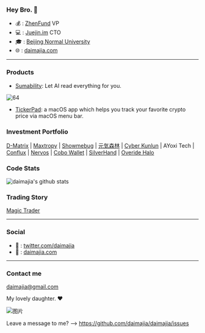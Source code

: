 ### Hey Bro. 👋

- 💰 : [ZhenFund](https://www.zhenfund.com) VP
- 💻 : [Juejin.im](https://juejin.im/) CTO 
- 🎓 : [Beijing Normal University](https://www.bnu.edu.cn/)
- 🌐 : [daimajia.com](https://daimajia.com)

----

### Products

- [Sumability](https://www.sumability.com): Let AI read everything for you.

  
![64](https://user-images.githubusercontent.com/2503423/130353170-fc6a8a8a-38df-4711-aafa-e0c98646f822.png)

- [TickerPad](https://tickerpad.app): a
 macOS app which helps you track your favorite crypto price via macOS menu bar. 
### Investment Portfolio

[D-Matrix](http://www.di-matrix.com/)  |   [Maxtropy](http://www.maxtropy.com/)  | [Showmebug](https://www.showmebug.com/)  | [元気森林](https://www.yuanqisenlin.com/) | [Cyber Kunlun](https://www.cyberkl.com/)  |  AYoxi Tech | [Conflux](https://confluxnetwork.org/) | [Nervos](https://www.nervos.org) | [Cobo Wallet](https://cobo.com/) | [SilverHand](https://logto.io/) |  [Overide Halo](https://mp.weixin.qq.com/s/Vfo_hxX71UmSmUhC-JDxUw)

### Code Stats

![daimajia's github stats](https://github-readme-stats.vercel.app/api?username=daimajia&show_icons=true&theme=dracula)

### Trading Story

[Magic Trader](https://www.youtube.com/channel/UCkRc4Cyv0DZecuLjARwP3Gw)

---- 

### Social

- 🥸 : [twitter.com/daimajia](https://twitter.com/daimajia)
- 👻 : [daimajia.com](https://daimajia.com)

----

### Contact me

daimajia@gmail.com

My lovely daughter. ❤️

![图片](https://user-images.githubusercontent.com/2503423/141995741-c2c7e24b-1ed7-4ab0-a9dc-f972ca53abca.png)

Leave a message to me? --> https://github.com/daimajia/daimajia/issues

